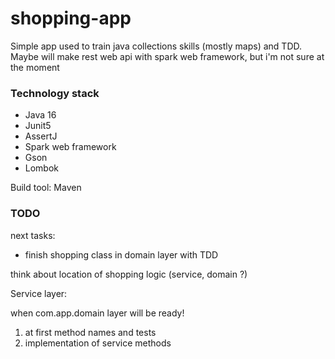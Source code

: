 # shopping-app

Simple app used to train java collections skills (mostly maps) and TDD.
Maybe will make rest web api with spark web framework, but i'm not sure at the moment


### Technology stack
- Java 16
- Junit5
- AssertJ
- Spark web framework
- Gson  
- Lombok

Build tool: Maven

### TODO

next tasks:

* finish shopping class in domain layer with TDD

think about location of shopping logic (service, domain ?)


Service layer:

when com.app.domain layer will be ready!
 
1. at first method names and tests
2. implementation of service methods